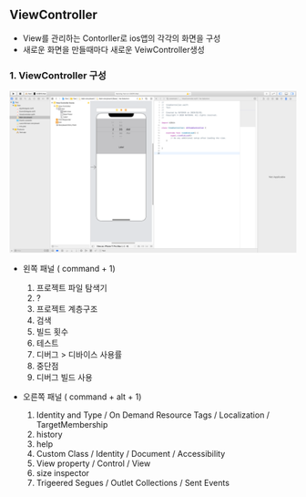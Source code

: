 ## ViewController

- View를 관리하는 Contorller로 ios앱의 각각의 화면을 구성
- 새로운 화면을 만들때마다 새로운 VeiwController생성



### 1. ViewController 구성

![image-20200302023656003](image/image-20200302023656003.png)

- 왼쪽 패널 ( command + 1)
  1. 프로젝트 파일 탐색기
  2. ?
  3. 프로젝트 계층구조
  4. 검색
  5. 빌드 횟수
  6. 테스트
  7. 디버그 > 디바이스 사용률
  8. 중단점
  9. 디버그 빌드 사용

- 오른쪽 패널 ( command + alt + 1)
  1. Identity and Type / On Demand Resource Tags / Localization / TargetMembership
  2. history
  3. help
  4. Custom Class / Identity / Document / Accessibility
  5. View property / Control / View
  6. size inspector
  7. Trigeered Segues / Outlet Collections / Sent Events
